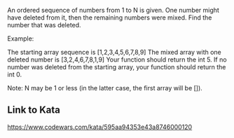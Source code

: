 An ordered sequence of numbers from 1 to N is given. One number might have deleted from it, then the remaining numbers were mixed. Find the number that was deleted.

Example:

The starting array sequence is [1,2,3,4,5,6,7,8,9]
The mixed array with one deleted number is [3,2,4,6,7,8,1,9]
Your function should return the int 5.
If no number was deleted from the starting array, your function should return the int 0.

Note: N may be 1 or less (in the latter case, the first array will be []).

## Link to Kata
https://www.codewars.com/kata/595aa94353e43a8746000120